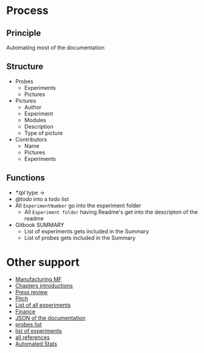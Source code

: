 # Process

## Principle

Automating most of the documentation	

## Structure

* Probes
  * Experiments
  * Pictures
* Pictures
  * Author
  * Experiment
  * Modules
  * Description
  * Type of picture
* Contributors
  * Name
  * Pictures
  * Experiments

## Functions

* _*.tpl_ type -> 
* _@todo_ into a todo list
* All ``ExperimentNumber`` go into the experiment folder
  * All `Experiment folder` having Readme's get into the descripton of the readme
* Gitbook SUMMARY
  * List of experiments gets included in the Summary
  * List of probes gets included in the Summary

# Other support

* [Manufacturing MF](/include/MF.md)
* [Chapters introductions](/include/AddChaptersIntro.md) 
* [Press review](/include/AddPressReview.md)
* [Pitch](/include/AddPitch.md)
* [List of all experiments](/include/AllExpes.md) 
* [Finance](/include/Finance.md)
* [JSON of the documentation](/include/doc.json)
* [probes list](/include/probes/auto) 
* [list of experiments](/include/experiments) 
* [all references](/include/biblio/bib/AllRefs.md)
* [Automated Stats](/include/AddStats.md)


